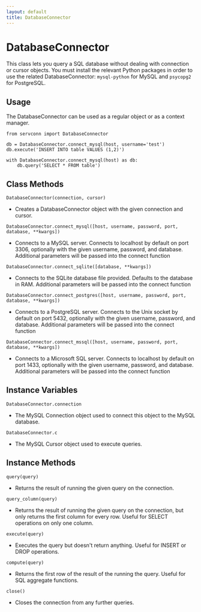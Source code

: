 ```yaml
---
layout: default
title: DatabaseConnector
---
```


DatabaseConnector
=================

This class lets you query a SQL database without dealing with connection or cursor objects. You must install the relevant Python packages in order to use the related DatabaseConnector: `mysql-python` for MySQL and `psycopg2` for PostgreSQL.

Usage
-----

The DatabaseConnector can be used as a regular object or as a context manager.

    from servconn import DatabaseConnector

    db = DatabaseConnector.connect_mysql(host, username='test')
    db.execute('INSERT INTO table VALUES (1,2)')
    
    with DatabaseConnector.connect_mysql(host) as db:
        db.query('SELECT * FROM table')

Class Methods
-------------

`DatabaseConnector(connection, cursor)`

- Creates a DatabaseConnector object with the given connection and cursor.

`DatabaseConnector.connect_mysql([host, username, password, port, database, **kwargs])`

- Connects to a MySQL server. Connects to localhost by default on port 3306, optionally with the given username, password, and database. Additional parameters will be passed into the connect function

`DatabaseConnector.connect_sqlite([database, **kwargs])`

- Connects to the SQLite database file provided. Defaults to the database in RAM. Additional parameters will be passed into the connect function

`DatabaseConnector.connect_postgres([host, username, password, port, database, **kwargs])`

- Connects to a PostgreSQL server. Connects to the Unix socket by default on port 5432, optionally with the given username, password, and database. Additional parameters will be passed into the connect function

`DatabaseConnector.connect_mssql([host, username, password, port, database, **kwargs])`

- Connects to a Microsoft SQL server. Connects to localhost by default on port 1433, optionally with the given username, password, and database. Additional parameters will be passed into the connect function

Instance Variables
------------------

`DatabaseConnector.connection`

- The MySQL Connection object used to connect this object to the MySQL database.

`DatabaseConnector.c`

- The MySQL Cursor object used to execute queries.

Instance Methods
----------------

`query(query)`

- Returns the result of running the given query on the connection.

`query_column(query)`

- Returns the result of running the given query on the connection, but only returns the first column for every row. Useful for SELECT operations on only one column.

`execute(query)`

- Executes the query but doesn't return anything. Useful for INSERT or DROP operations.

`compute(query)`

- Returns the first row of the result of the running the query. Useful for SQL aggregate functions.

`close()`

- Closes the connection from any further queries.
